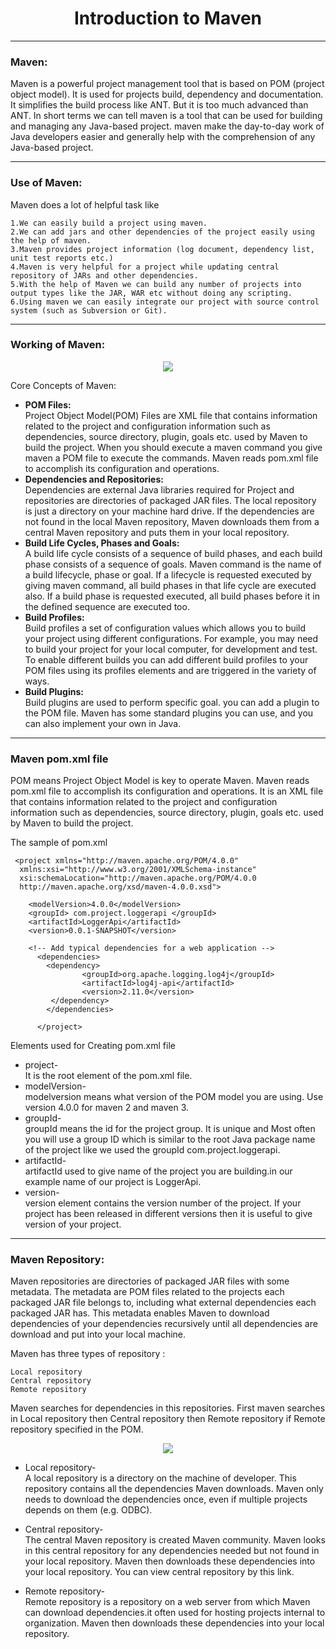 <h1 align="center">Introduction to Maven </h1>

-------------

### Maven:

Maven is a powerful project management tool that is based on POM (project object model). It is used for projects build, dependency and documentation. It simplifies the build process like ANT. But it is too much advanced than ANT.
In short terms we can tell maven is a tool that can be used for building and managing any Java-based project. maven make the day-to-day work of Java developers easier and generally help with the comprehension of any Java-based project.

--------

### Use of Maven:

Maven does a lot of helpful task like

    1.We can easily build a project using maven.
    2.We can add jars and other dependencies of the project easily using the help of maven.
    3.Maven provides project information (log document, dependency list, unit test reports etc.)
    4.Maven is very helpful for a project while updating central repository of JARs and other dependencies.
    5.With the help of Maven we can build any number of projects into output types like the JAR, WAR etc without doing any scripting.
    6.Using maven we can easily integrate our project with source control system (such as Subversion or Git).

-----------

### Working of Maven:

<p align="center"> <img src="https://media.geeksforgeeks.org/wp-content/uploads/How-Maven-Works.jpg"> </p>

Core Concepts of Maven:

  * **POM Files:**<br/> 
   Project Object Model(POM) Files are XML file that contains information related to the project and configuration information such as dependencies, source directory, plugin, goals etc. used by Maven to build the project. When you should execute a maven command you give maven a POM file to execute the commands. Maven reads pom.xml file to accomplish its configuration and operations.
  * **Dependencies and Repositories:**<br/>
     Dependencies are external Java libraries required for Project and repositories are directories of packaged JAR files. The local repository is just a directory on your machine hard drive. If the dependencies are not found in the local Maven repository, Maven downloads them from a central Maven repository and puts them in your local repository.
   * **Build Life Cycles, Phases and Goals:**<br/>
     A build life cycle consists of a sequence of build phases, and each build phase consists of a sequence of goals. Maven command is the name of a build lifecycle, phase or goal. If a lifecycle is requested executed by giving maven command, all build phases in that life cycle are executed also. If a build phase is requested executed, all build phases before it in the defined sequence are executed too.
   * **Build Profiles:**<br/>
      Build profiles a set of configuration values which allows you to build your project using different configurations. For example, you may need to build your project for your local computer, for development and test. To enable different builds you can add different build profiles to your POM files using its profiles elements and are triggered in the variety of ways.
   * **Build Plugins:**<br/>
      Build plugins are used to perform specific goal. you can add a plugin to the POM file. Maven has some standard plugins you can use, and you can also implement your own in Java.

-------------------

### Maven pom.xml file

POM means Project Object Model is key to operate Maven. Maven reads pom.xml file to accomplish its configuration and operations. It is an XML file that contains information related to the project and configuration information such as dependencies, source directory, plugin, goals etc. used by Maven to build the project.

The sample of pom.xml

     <project xmlns="http://maven.apache.org/POM/4.0.0"
      xmlns:xsi="http://www.w3.org/2001/XMLSchema-instance"
	  xsi:schemaLocation="http://maven.apache.org/POM/4.0.0
      http://maven.apache.org/xsd/maven-4.0.0.xsd">
		
		<modelVersion>4.0.0</modelVersion>
		<groupId> com.project.loggerapi </groupId>
		<artifactId>LoggerApi</artifactId>
		<version>0.0.1-SNAPSHOT</version>
		
	    <!-- Add typical dependencies for a web application -->
	      <dependencies>
			<dependency>
					<groupId>org.apache.logging.log4j</groupId>
					<artifactId>log4j-api</artifactId>
					<version>2.11.0</version>
		     </dependency>
	        </dependencies>
	
          </project>



Elements used for Creating pom.xml file

   * project- <br/>
    It is the root element of the pom.xml file.
   * modelVersion-<br/>
    modelversion means what version of the POM model you are using. Use version 4.0.0 for maven 2 and maven 3.
   * groupId- <br/>
    groupId means the id for the project group. It is unique and Most often you will use a group ID which is similar to the root Java package name of the project like we used the groupId com.project.loggerapi.
   * artifactId- <br/>
    artifactId used to give name of the project you are building.in our example name of our project is LoggerApi.
   * version- <br/>
    version element contains the version number of the project. If your project has been released in different versions then it is useful to give version of your project.

------------

### Maven Repository:

Maven repositories are directories of packaged JAR files with some metadata. The metadata are POM files related to the projects each packaged JAR file belongs to, including what external dependencies each packaged JAR has. This metadata enables Maven to download dependencies of your dependencies recursively until all dependencies are download and put into your local machine.

Maven has three types of repository :

    Local repository
    Central repository
    Remote repository

Maven searches for dependencies in this repositories. First maven searches in Local repository then Central repository then Remote repository if Remote repository specified in the POM.

<p align="center"> <img src="https://media.geeksforgeeks.org/wp-content/uploads/Maven-Repository.jpg"> </p>

* Local repository- <br/>
  A local repository is a directory on the machine of developer. This repository contains all the dependencies Maven downloads. Maven only needs to download the dependencies once, even if multiple projects depends on them (e.g. ODBC).

* Central repository- <br/>
  The central Maven repository is created Maven community. Maven looks in this central repository for any dependencies needed but not found in your local repository. Maven then downloads these dependencies into your local repository. You can view central repository by this link.

* Remote repository- <br/>
  Remote repository is a repository on a web server from which Maven can download dependencies.it often used for hosting projects internal to organization. Maven then downloads these dependencies into your local repository.
  
  
  
